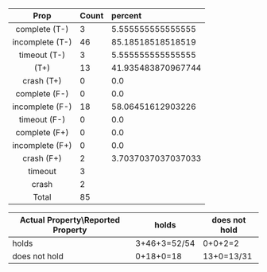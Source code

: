 
| Prop | Count | percent |
|:----:|:------|:--|
|complete   (T-)|3| 5.555555555555555 |
|incomplete (T-)|46|85.18518518518519 |
|timeout    (T-)|3|5.555555555555555 |
|           (T+)|13|41.935483870967744 |
|crash      (T+)|0|0.0 |
|complete   (F-)|0|0.0 |
|incomplete (F-)|18|58.06451612903226 |
|timeout    (F-)|0|0.0 |
|complete   (F+)|0|0.0 |
|incomplete (F+)|0|0.0 |
|crash      (F+)|2|3.7037037037037033 |
|timeout        |3| |
|crash          |2| |
|Total          |85| |

| Actual Property\Reported Property | holds | does not hold |
|------------------------------------|-------|---------------|
| holds | 3+46+3=52/54 | 0+0+2=2 |
| does not hold | 0+18+0=18 | 13+0=13/31 |

